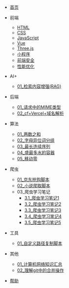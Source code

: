 <!-- docs/_sidebar.md -->

- [首页](/)

- 前端

  - [HTML](/前端/html/01_test.md)
  - [CSS](/前端/css/01_test.md)
  - [JavaScript](/前端/js/01_数据类型.md)
  - [Vue](/前端/vue/01_test.md)
  - [Three.js](/前端/threejs/01_Introduction.md)
  - [小程序](/前端/minProgram/01_Introduction.md)
  - [前端安全](/前端/safety/01_URL编码.md)
  - [性能优化](/前端/capability/01_test.md)

- AI+

  - [01_检索内容增强(RAG)](/AI/01_检索内容增强(RAG).md)

- 后端

  - [01_请求中的MIME类型](/后端/01_请求中的MIME类型.md)
  - [02_cf+Vercel+域名解析](/后端/02_将Vercel挂载到Cloudflare.md)

- 算法

  - [01_两数之和](/算法/01_两数之和.md)
  - [02_字母异位词分组](/算法/02_字母异位词分组.md)
  - [03_最长连续序列](/算法/03_最长连续序列.md)
  - [04_盛最多水的容器](/算法/04_算法-盛最多水的容器.md)
  - [05_移动零](/算法/05_算法-移动零.md)



- 爬虫

  - [01_京东抢购脚本](/爬虫/01_京东抢购脚本.md)
  - [02_小说爬取脚本](/爬虫/02_小说爬取脚本.md)
  - 03_爬虫学习笔记
      - [3.1_爬虫学习笔记1](/爬虫/python-爬虫学习笔记(一).md)
      - [3.2_爬虫学习笔记2](/爬虫/python-爬虫学习笔记(二).md)
      - [3.3_爬虫学习笔记3](/爬虫/python-爬虫学习笔记(三).md)
      - [3.4_爬虫学习笔记4](/爬虫/python-爬虫学习笔记(四).md)
      - [3.5_爬虫学习笔记5](/爬虫/python-爬虫学习笔记(五).md)

- 工具

  - [01_自定义路径复制脚本](/工具/01_自定义路径复制脚本.md)

- 其他

  - [01_计算机网络知识汇总](/其他/01_计算机网络知识汇总.md)
  - [02_理解git中的合并操作](/其他/02_理解git中的合并操作.md)

- [帮助](guide.md "帮助文档")